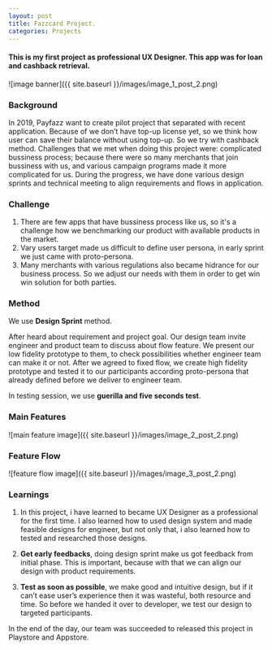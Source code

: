 ```yaml
---
layout: post
title: Fazzcard Project.
categories: Projects
---
```


#### This is my first project as professional UX Designer. This app was for loan and cashback retrieval.

![image banner]({{ site.baseurl }}/images/image_1_post_2.png)

### Background

In 2019, Payfazz want to create pilot project that separated with recent application. Because of we don’t have top-up license yet, so we think how user can save their balance without using top-up. So we try with cashback method. Challenges that we met when doing this project were: complicated bussiness process; because there were so many merchants that join bussiness with us, and various campaign programs made it more complicated for us. During the progress, we have done various design sprints and technical meeting to align requirements and flows in application.

### Challenge

1. There are few apps that have bussiness process like us, so it's a challenge how we benchmarking our product with available products in the market.
2. Vary users target made us difficult to define user persona, in early sprint we just came with proto-persona.
3. Many merchants with various regulations also became hidrance for our business process. So we adjust our needs with them in order to get win win solution for both parties.

### Method

We use **Design Sprint** method.

After heard about requirement and project goal. Our design team invite engineer and product team to discuss about flow feature. We present our low fidelity prototype to them, to check possibilities whether engineer team can make it or not.
After we agreed to fixed flow, we create high fidelity prototype and tested it to our participants according proto-persona that already defined before we deliver to engineer team.

In testing session, we use **guerilla and five seconds test**.

### Main Features

![main feature image]({{ site.baseurl }}/images/image_2_post_2.png)

### Feature Flow

![feature flow image]({{ site.baseurl }}/images/image_3_post_2.png)

### Learnings

1. In this project, i have learned to became UX Designer as a professional for the first time. I also learned how to used design system and made feasible designs for engineer, but not only that, i also learned how to tested and researched those designs.

2. **Get early feedbacks**, doing design sprint make us got feedback from initial phase. This is important, because with that we can align our design with product requirements.

3. **Test as soon as possible**, we make good and intuitive design, but if it can’t ease user’s experience then it was wasteful, both resource and time. So before we handed it over to developer, we test our design to targeted participants. 

In the end of the day, our team was succeeded to released this project in Playstore and Appstore.
